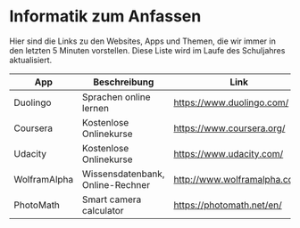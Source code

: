 # Informatik zum Anfassen

Hier sind die Links zu den Websites, Apps und Themen, die wir immer in den letzten 5 Minuten vorstellen.
Diese Liste wird im Laufe des Schuljahres aktualisiert.

| App          | Beschreibung                     | Link                         |
| ------------ | -------------------------------- | ---------------------------- |
| Duolingo     | Sprachen online lernen           | https://www.duolingo.com/    |
| Coursera     | Kostenlose Onlinekurse           | https://www.coursera.org/    |
| Udacity      | Kostenlose Onlinekurse           | https://www.udacity.com/     |
| WolframAlpha | Wissensdatenbank, Online-Rechner | http://www.wolframalpha.com/ |
| PhotoMath    | Smart camera calculator          | https://photomath.net/en/    |